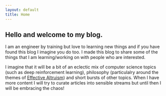 ```yaml
---
layout: default
title: Home
---
```


## Hello and welcome to my blog.

I am an engineer by training but love to learning new things and if you have found this blog I imagine you do too. I made this blog to share some of the things that I am learning/working on with people who are interested. 

I imagine that it will be a bit of an eclectic mix of computer science topics (such as deep reinforcement learning), philosophy (particulalry around the themes of [Effective Altruism](https://www.effectivealtruism.org/articles/introduction-to-effective-altruism/)) and short bursts of other topics. When I have more content I will try to curate articles into sensible streams but until then I will be embracing the chaos!



